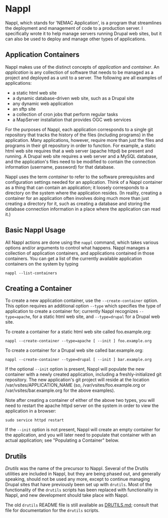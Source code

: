 Nappl
=====

Nappl, which stands for 'NEMAC Application', is a program that
streamlines the deployment and management of code to a production
server.  I specifically wrote it to help manage servers running
Drupal web sites, but it can also be used to deploy and manage
other types of applications.

Application Containers
----------------------

Nappl makes use of the distinct concepts of *application* and *container*.
An *application* is any collection of software that needs to be managed as
a project and deployed as a unit to a server.  The following are all
examples of applications:

* a static html web site
* a dynamic database-driven web site, such as a Drupal site
* any dynamic web application
* an sftp site 
* a collection of cron jobs that perform regular tasks
* a MapServer installation that provides OGC web services

For the purposes of Nappl, each application corresponds to a single
git repository that tracks the history of the files (including
programs) in the application.  Many applications, however, require
more than just the files and programs in their git repository in order
to function.  For example, a static html web site requires that a web
server (apache httpd) be present and running.  A Drupal web site
requires a web server and a MySQL database, and the application's
files need to be modified to contain the connection information
(username, password) for that database.

Nappl uses the term *container* to refer to the software prerequisites
and configuration settings needed for an application.  Think of a
Nappl container as a thing that can contain an application; it loosely
corresponds to a directory on the system where the application
resides.  (In reality, creating a container for an application often
involves doing much more than just creating a directory for it, such
as creating a database and storing the database connection information
in a place where the application can read it.)

Basic Nappl Usage
-----------------

All Nappl actions are done using the `nappl` command, which takes
various options and/or arguments to control what happens.
Nappl manages a collection of application containers, and applications
contained in those containers.  You can get a list of the currently
available application containers on the system by typing

    nappl --list-containers

Creating a Container
--------------------

To create a new application container, use the `--create-container`
option.  This option requires an additional option `--type` which
specifies the type of application to create a container for; currently
Nappl recognizes `--type=apache`, for a static html web site, and
`--type=drupal` for a Drupal web site.

To create a container for a static html web site called foo.example.org:

    nappl --create-container --type=apache [ --init ] foo.example.org
    
To create a container for a Drupal web site called bar.example.org:

    nappl --create-container --type=drupal [ --init ] bar.example.org
    
If the optional `--init` option is present, Nappl will populate the new
container with a newly created application, including a freshly-initialized
git repository.  The new application's git project will reside at the location
/var/vsites/APPLICATION_NAME (so, /var/vsites/foo.example.org or
/var/vsites/bar.example.org for the above examples).

Note after creating a container of either of the above two types, you will
need to restart the apache httpd server on the system in order to view
the application in a browser:

    sudo service httpd restart

If the `--init` option is not present, Nappl will create an empty container
for the application, and you will later need to populate that
container with an actual application; see "Populating a Container" below.

Drutils
-------

*Drutils* was the name of the precursor to Nappl.  Several of the
Drutils utilities are included in Nappl, but they are
being phased out, and generally speaking, should not be used
any more, except to continue managing Drupal sites that have previously
been set up with `drutils`.  Most of the functionality of the `drutils`
scripts has been replaced with functionality in Nappl, and new
development should take place with Nappl.

The old `drutils` README file is still available as
[DRUTILS.md](https://github.com/nemac/drutils/blob/master/DRUTILS.md);
consult that file for documentation for the `drutils` scripts.
